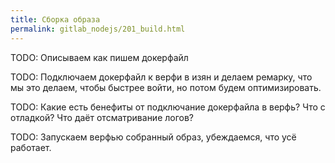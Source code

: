 ```yaml
---
title: Сборка образа
permalink: gitlab_nodejs/201_build.html
---
```


TODO: Описываем как пишем докерфайл

TODO: Подключаем докерфайл к верфи в изян и делаем ремарку, что мы это делаем, чтобы быстрее войти, но потом будем оптимизировать.

TODO: Какие есть бенефиты от подключание докерфайла в верфь? Что с отладкой? Что даёт отсматривание логов?

TODO: Запускаем верфью собранный образ, убеждаемся, что усё работает.

<div id="go-forth-button">
    <go-forth url="210_cluster.html" label="Сборка" framework="{{ page.label_framework }}" ci="{{ page.label_ci }}" guide-code="{{ page.guide_code }}" base-url="{{ site.baseurl }}"></go-forth>
</div>
